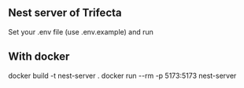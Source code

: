 ## Nest server of Trifecta

Set your .env file (use .env.example) and run

## With docker

docker build -t nest-server .
docker run --rm -p 5173:5173 nest-server

